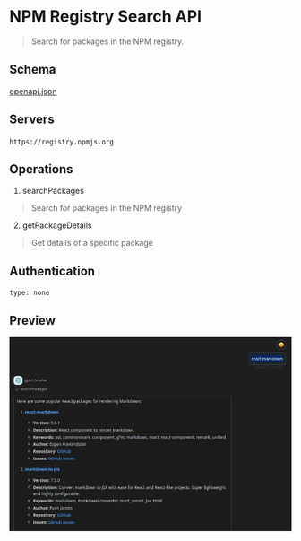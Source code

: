 # NPM Registry Search API

> Search for packages in the NPM registry.

## Schema
[openapi.json](./openapi.json)

## Servers

`https://registry.npmjs.org`

## Operations

1. searchPackages
> Search for packages in the NPM registry
2. getPackageDetails
> Get details of a specific package

## Authentication

```
type: none
```

## Preview

![Preview](./preview.jpg)


